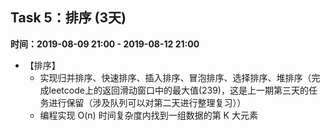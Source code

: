 ## Task 5：排序 (3天)
**时间：2019-08-09 21:00 - 2019-08-12 21:00**
* 【排序】
  * 实现归并排序、快速排序、插入排序、冒泡排序、选择排序、堆排序（完成leetcode上的返回滑动窗口中的最大值(239)，这是上一期第三天的任务进行保留（涉及队列可以对第二天进行整理复习））
  * 编程实现 O(n) 时间复杂度内找到一组数据的第 K 大元素

